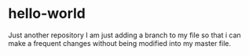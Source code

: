 # hello-world
Just another repository
I am just adding a branch to my file so that i can make a frequent changes without being modified into my master file.
